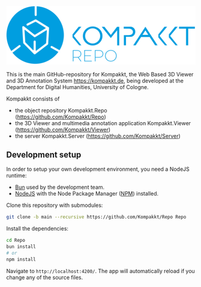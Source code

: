 <p align="center">
    <img src="https://github.com/Kompakkt/Assets/raw/main/repo-logo.png" alt="Kompakkt Logo" width="600">
</p>

This is the main GitHub-repository for Kompakkt, the Web Based 3D Viewer and 3D Annotation System https://kompakkt.de, being developed at the Department for Digital Humanities, University of Cologne.

Kompakkt consists of

- the object repository Kompakkt.Repo (https://github.com/Kompakkt/Repo)
- the 3D Viewer and multimedia annotation application Kompakkt.Viewer (https://github.com/Kompakkt/Viewer)
- the server Kompakkt.Server (https://github.com/Kompakkt/Server)

## Development setup

In order to setup your own development environment, you need a NodeJS runtime:

- [Bun](https://bun.sh/) used by the development team.
- [NodeJS](https://nodejs.org/en/) with the Node Package Manager ([NPM](https://www.npmjs.com/)) installed.

Clone this repository with submodules:

```bash
git clone -b main --recursive https://github.com/Kompakkt/Repo Repo
```

Install the dependencies:

```bash
cd Repo
bun install
# or
npm install
```

Navigate to `http://localhost:4200/`. The app will automatically reload if you change any of the source files.
